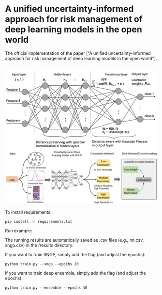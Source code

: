 # A unified uncertainty-informed approach for risk management of deep learning models in the open world

The official implementation of the paper ["A unified uncertainty-informed approach for risk management of deep learning models in the open world"].

&nbsp;
![The RFF-networks](RFF-networks.png)
![The risk analysis flowchart](Risk-analysis-flowchart.png)


To install requirements:
```setup
pip install -r requirements.txt
```

Run example:

The running results are automatically saved as .csv files (e.g., nn.csv, sngp.csv) in the /results directory.

If you want to train SNGP, simply add the flag (and adjust the epochs):
```setup
python train.py --sngp --epochs 20
```

If you want to train deep ensemble, simply add the flag (and adjust the  epochs):
```setup
python train.py --ensemble --epochs 10
```
